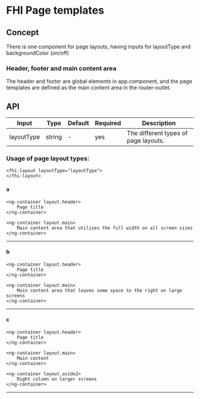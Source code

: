 # FHI Page templates

## Concept

There is one component for page layouts, having inputs for layoutType and backgroundColor (on/off)

### Header, footer and main content area

The header and footer are global elements in app.component, and the page templates are defined as the main content area in the router-outlet.

## API

| Input           | Type    | Default | Required | Description |
| --------------- | ------- | ------- | -------- | ----------- |
| layoutType      | string  | -       | yes      | The different types of page layouts. |

### Usage of page layout types:

```
<fhi-layout layoutType="layoutType">
</fhi-layout>
```

#### a
```
<ng-container layout.header>
    Page title
</ng-container>

<ng-container layout.main>
    Main content area that utilizes the full width on all screen sizes
</ng-container>
```

---

#### b

```
<ng-container layout.header>
    Page title
</ng-container>

<ng-container layout.main>
    Main content area that leaves some space to the right on large screens
</ng-container>
```

---

#### c
```
<ng-container layout.header>
    Page title
</ng-container>

<ng-container layout.main>
    Main content
</ng-container>

<ng-container layout.aside2>
    Right column on larger screens
</ng-container>
```

---
